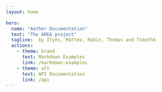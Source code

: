 ```yaml
---
layout: home

hero:
  name: "Aether Documentation"
  text: "The AREA project"
  tagline:  by Ilyes, Mattéo, Robin, Thomas and Timothé
  actions:
    - theme: brand
      text: Markdown Examples
      link: /markdown-examples
    - theme: alt
      text: API Documentation
      link: /api
---
```


